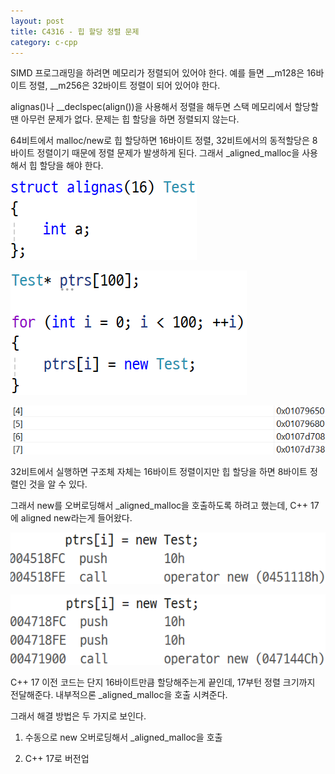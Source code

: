 ```yaml
---
layout: post
title: C4316 - 힙 할당 정렬 문제
category: c-cpp
---
```


SIMD 프로그래밍을 하려면 메모리가 정렬되어 있어야 한다. 예를 들면 __m128은 16바이트 정렬, __m256은 32바이트 정렬이 되어 있어야 한다.

alignas()나 __declspec(align())을 사용해서 정렬을 해두면 스택 메모리에서 할당할 땐 아무런 문제가 없다. 문제는 힙 할당을 하면 정렬되지 않는다.

64비트에서 malloc/new로 힙 할당하면 16바이트 정렬, 32비트에서의 동적할당은 8바이트 정렬이기 때문에 정렬 문제가 발생하게 된다. 그래서 _aligned_malloc을 사용해서 힙 할당을 해야 한다.

![](../assets/images/2024-05-13-c4316-dynamic-memory-allocation-alignment/1.png)

![](../assets/images/2024-05-13-c4316-dynamic-memory-allocation-alignment/2.png)

![](../assets/images/2024-05-13-c4316-dynamic-memory-allocation-alignment/3.png)

32비트에서 실행하면 구조체 자체는 16바이트 정렬이지만 힙 할당을 하면 8바이트 정렬인 것을 알 수 있다.

그래서 new를 오버로딩해서 _aligned_malloc을 호출하도록 하려고 했는데, C++ 17에 aligned new라는게 들어왔다.

![](../assets/images/2024-05-13-c4316-dynamic-memory-allocation-alignment/4.png)

![](../assets/images/2024-05-13-c4316-dynamic-memory-allocation-alignment/5.png)

C++ 17 이전 코드는 단지 16바이트만큼 할당해주는게 끝인데, 17부턴 정렬 크기까지 전달해준다. 내부적으론 _aligned_malloc을 호출 시켜준다.

그래서 해결 방법은 두 가지로 보인다.

1. 수동으로 new 오버로딩해서 _aligned_malloc을 호출

1. C++ 17로 버전업